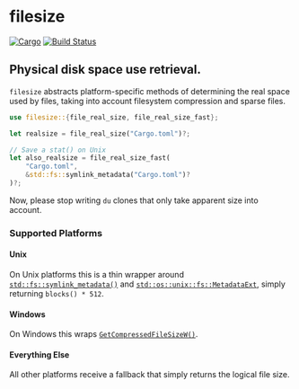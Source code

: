 # filesize

[![Cargo](https://img.shields.io/crates/v/filesize.svg)][crate]
[![Build Status](https://travis-ci.org/Freaky/rust-filesize.svg?branch=master)](https://travis-ci.org/Freaky/rust-filesize)

## Physical disk space use retrieval.

`filesize` abstracts platform-specific methods of determining the real space used
by files, taking into account filesystem compression and sparse files.

```rust
use filesize::{file_real_size, file_real_size_fast};

let realsize = file_real_size("Cargo.toml")?;

// Save a stat() on Unix
let also_realsize = file_real_size_fast(
    "Cargo.toml",
    &std::fs::symlink_metadata("Cargo.toml")?
)?;
```

Now, please stop writing `du` clones that only take apparent size into account.

### Supported Platforms

#### Unix

On Unix platforms this is a thin wrapper around [`std::fs::symlink_metadata()`]
and [`std::os::unix::fs::MetadataExt`], simply returning `blocks() * 512`.

#### Windows

On Windows this wraps [`GetCompressedFileSizeW()`].

#### Everything Else

All other platforms receive a fallback that simply returns the logical file size.


[`GetCompressedFileSizeW()`]: https://docs.microsoft.com/en-us/windows/desktop/api/fileapi/nf-fileapi-getcompressedfilesizew
[`std::fs::symlink_metadata()`]: https://doc.rust-lang.org/std/fs/fn.symlink_metadata.html
[`std::os::unix::fs::MetadataExt`]: https://doc.rust-lang.org/std/os/unix/fs/trait.MetadataExt.html
[crate]: https://crates.io/crates/filesize
